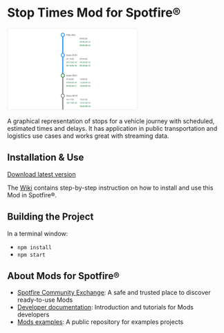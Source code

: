 # Stop Times Mod for Spotfire®

<img src="assets/stoptimes.png" width="60%"/>

A graphical representation of stops for a vehicle journey with scheduled, estimated times and delays. It has application in public transportation and logistics use cases and works great with streaming data.

## Installation & Use

[Download latest version](https://github.com/spotfiresoftware/spotfire-mod-stoptimes/releases)

The [Wiki](https://github.com/spotfiresoftware/spotfire-mod-stoptimes/wiki) contains step-by-step instruction on how to install and use this Mod in Spotfire®.

## Building the Project

In a terminal window:
- `npm install`
- `npm start`

## About Mods for Spotfire®
-   [Spotfire Community Exchange](https://community.spotfire.com/files/): A safe and trusted place to discover ready-to-use Mods
-   [Developer documentation](https://spotfiresoftware.github.io/spotfire-mods/docs/): Introduction and tutorials for Mods developers
-   [Mods examples](https://github.com/TIBCOSoftware/spotfire-mods/): A public repository for examples projects
